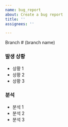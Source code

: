 ```yaml
---
name: bug_report
about: Create a bug report
title: ''
assignees: ''

---
```


Branch # (branch name)

### 발생 상황

* 상황 1
* 상황 2
* 상황 3

### 분석

* 분석 1
* 분석 2
* 분석 3

